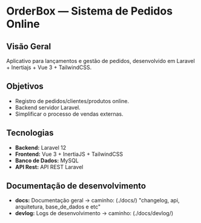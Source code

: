 # OrderBox — Sistema de Pedidos Online

## Visão Geral
Aplicativo para lançamentos e gestão de pedidos, desenvolvido em Laravel + Inertiajs + Vue 3 + TailwindCSS.

## Objetivos
- Registro de pedidos/clientes/produtos online.
- Backend servidor Laravel.
- Simplificar o processo de vendas externas.

## Tecnologias
- **Backend:** Laravel 12
- **Frontend:** Vue 3 + InertiaJS + TailwindCSS
- **Banco de Dados:** MySQL
- **API Rest:** API REST Laravel

## Documentação de desenvolvimento
- **docs:** Documentação geral -> caminho: (./docs/) "changelog, api, arquitetura, base_de_dados e etc"
- **devlog:** Logs de desenvolvimento -> caminho: (./docs/devlog/)
